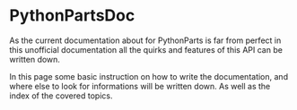 # PythonPartsDoc
As the current documentation about for PythonParts is far from perfect in 
this unofficial documentation all the quirks and features of 
this API can be written down. 

In this page some basic instruction on how to write the documentation,
and where else to look for informations will be written down. As well 
as the index of the covered topics.
